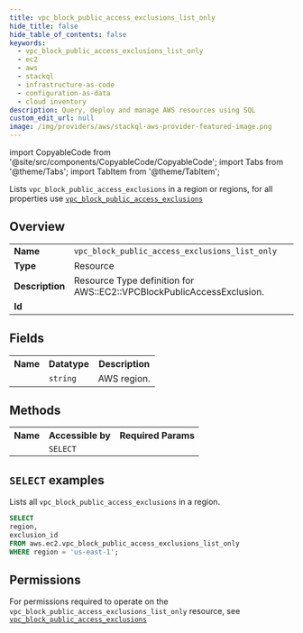 ```yaml
---
title: vpc_block_public_access_exclusions_list_only
hide_title: false
hide_table_of_contents: false
keywords:
  - vpc_block_public_access_exclusions_list_only
  - ec2
  - aws
  - stackql
  - infrastructure-as-code
  - configuration-as-data
  - cloud inventory
description: Query, deploy and manage AWS resources using SQL
custom_edit_url: null
image: /img/providers/aws/stackql-aws-provider-featured-image.png
---
```


import CopyableCode from '@site/src/components/CopyableCode/CopyableCode';
import Tabs from '@theme/Tabs';
import TabItem from '@theme/TabItem';

Lists <code>vpc_block_public_access_exclusions</code> in a region or regions, for all properties use <a href="/providers/aws/serviceName/vpc_block_public_access_exclusions/"><code>vpc_block_public_access_exclusions</code></a>

## Overview
<table><tbody>
<tr><td><b>Name</b></td><td><code>vpc_block_public_access_exclusions_list_only</code></td></tr>
<tr><td><b>Type</b></td><td>Resource</td></tr>
<tr><td><b>Description</b></td><td>Resource Type definition for AWS::EC2::VPCBlockPublicAccessExclusion.</td></tr>
<tr><td><b>Id</b></td><td><CopyableCode code="aws.ec2.vpc_block_public_access_exclusions_list_only" /></td></tr>
</tbody></table>

## Fields
<table><tbody><tr><th>Name</th><th>Datatype</th><th>Description</th></tr><tr><td><CopyableCode code="region" /></td><td><code>string</code></td><td>AWS region.</td></tr>
</tbody></table>

## Methods

<table><tbody>
  <tr>
    <th>Name</th>
    <th>Accessible by</th>
    <th>Required Params</th>
  </tr>
  <tr>
    <td><CopyableCode code="list_resources" /></td>
    <td><code>SELECT</code></td>
    <td><CopyableCode code="region" /></td>
  </tr>
</tbody></table>

## `SELECT` examples
Lists all <code>vpc_block_public_access_exclusions</code> in a region.
```sql
SELECT
region,
exclusion_id
FROM aws.ec2.vpc_block_public_access_exclusions_list_only
WHERE region = 'us-east-1';
```


## Permissions

For permissions required to operate on the <code>vpc_block_public_access_exclusions_list_only</code> resource, see <a href="/providers/aws/ec2/vpc_block_public_access_exclusions/#permissions"><code>vpc_block_public_access_exclusions</code></a>

